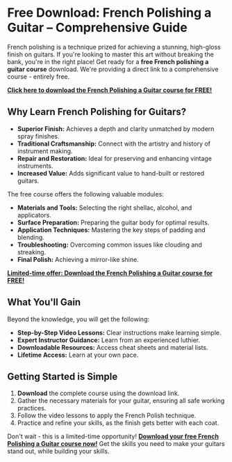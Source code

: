 # Free Download: French Polishing a Guitar – Comprehensive Guide

French polishing is a technique prized for achieving a stunning, high-gloss finish on guitars. If you're looking to master this art without breaking the bank, you're in the right place! Get ready for a **free French polishing a guitar course** download. We're providing a direct link to a comprehensive course - entirely free.

[**Click here to download the French Polishing a Guitar course for FREE!**](https://udemywork.com/french-polishing-a-guitar)

## Why Learn French Polishing for Guitars?

*   **Superior Finish:** Achieves a depth and clarity unmatched by modern spray finishes.
*   **Traditional Craftsmanship:** Connect with the artistry and history of instrument making.
*   **Repair and Restoration:** Ideal for preserving and enhancing vintage instruments.
*   **Increased Value:** Adds significant value to hand-built or restored guitars.

The free course offers the following valuable modules:

*   **Materials and Tools:** Selecting the right shellac, alcohol, and applicators.
*   **Surface Preparation:** Preparing the guitar body for optimal results.
*   **Application Techniques:** Mastering the key steps of padding and blending.
*   **Troubleshooting:** Overcoming common issues like clouding and streaking.
*   **Final Polish:** Achieving a mirror-like shine.

[**Limited-time offer: Download the French Polishing a Guitar course for FREE!**](https://udemywork.com/french-polishing-a-guitar)

## What You'll Gain

Beyond the knowledge, you will get the following:

*   **Step-by-Step Video Lessons:** Clear instructions make learning simple.
*   **Expert Instructor Guidance:** Learn from an experienced luthier.
*   **Downloadable Resources:** Access cheat sheets and material lists.
*   **Lifetime Access:** Learn at your own pace.

## Getting Started is Simple

1.  **Download** the complete course using the download link.
2.  Gather the necessary materials for your guitar, ensuring all safe working practices.
3.  Follow the video lessons to apply the French Polish technique.
4.  Practice and refine your skills, as the finish gets better with each coat.

Don't wait - this is a limited-time opportunity! **[Download your free French Polishing a Guitar course now!](https://udemywork.com/french-polishing-a-guitar)** Get the skills you need to make your guitars stand out, while building your skills.
